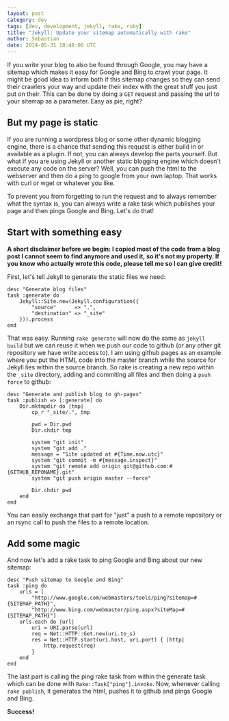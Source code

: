 ```yaml
---
layout: post
category: dev
tags: [dev, development, jekyll, rake, ruby]
title: "Jekyll: Update your sitemap automatically with rake"
author: Sebastian
date: 2014-05-31 18:48:00 UTC
---
```

If you write your blog to also be found through Google, you may have a sitemap which makes it easy for Google and Bing to crawl your page. It might be good idea to inform both if this sitemap changes so they can send their crawlers your way and update their index with the great stuff you just put on their. This can be done by doing a `GET` request and passing the url to your sitemap as a parameter. Easy as pie, right?

## But my page is static

If you are running a wordpress blog or some other dynamic blogging engine, there is a chance that sending this request is either build in or available as a plugin. If not, you can always develop the parts yourself. But what if you are using Jekyll or another static blogging engine which doesn't execute any code on the server? Well, you can push the html to the webserver and then do a ping to google from your own laptop. That works with curl or wget or whatever you like.

To prevent you from forgetting to run the request and to always remember what the syntax is, you can always write a rake task which publishes your page and then pings Google and Bing. Let's do that!

## Start with something easy

**A short disclaimer before we begin: I copied most of the code from a blog post I cannot seem to find anymore and used it, so it's not my property. If you know who actually wrote this code, please tell me so I can give credit!**

First, let's tell Jekyll to generate the static files we need:

    desc "Generate blog files"
    task :generate do
        Jekyll::Site.new(Jekyll.configuration({
            "source"      => ".",
            "destination" => "_site"
        })).process
    end

That was easy. Running `rake generate` will now do the same as `jekyll build` but we can reuse it when we push our code to github (or any other git repository we have write access to). I am using github pages as an example where you put the HTML code into the master branch while the source for Jekyll lies within the source branch. So rake is creating a new repo within the `_site` directory, adding and commiting all files and then doing a `psuh force` to github:

    desc "Generate and publish blog to gh-pages"
    task :publish => [:generate] do
        Dir.mktmpdir do |tmp|
            cp_r "_site/.", tmp

            pwd = Dir.pwd
            Dir.chdir tmp

            system "git init"
            system "git add ."
            message = "Site updated at #{Time.now.utc}"
            system "git commit -m #{message.inspect}"
            system "git remote add origin git@github.com:#{GITHUB_REPONAME}.git"
            system "git push origin master --force"

            Dir.chdir pwd
        end
    end

You can easily exchange that part for "just" a push to a remote repository or an rsync call to push the files to a remote location.

## Add some magic

And now let's add a rake task to ping Google and Bing about our new sitemap:

    desc "Push sitemap to Google and Bing"
    task :ping do
        urls = [
            "http://www.google.com/webmasters/tools/ping?sitemap=#{SITEMAP_PATH}",
            "http://www.bing.com/webmaster/ping.aspx?siteMap=#{SITEMAP_PATH}"]
        urls.each do |url|
            uri = URI.parse(url)
            req = Net::HTTP::Get.new(uri.to_s)
            res = Net::HTTP.start(uri.host, uri.port) { |http|
                http.request(req)
            }
        end
    end

The last part is calling the ping rake task from within the generate task which can be done with `Rake::Task["ping"].invoke`. Now, whenever calling `rake publish`, it generates the html, pushes it to github and pings Google and Bing.

**Success!**
